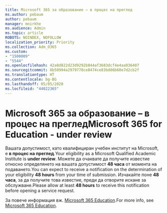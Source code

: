```yaml
---
title: Microsoft 365 за образование – в процес на преглед
ms.author: pebaum
author: pebaum
manager: mnirkhe
ms.audience: Admin
ms.topic: article
ROBOTS: NOINDEX, NOFOLLOW
localization_priority: Priority
ms.collection: Adm_O365
ms.custom:
- "1500009"
- "5544"
ms.openlocfilehash: 42a8d822d23d9292b844af3683dcf4e4aa936407
ms.sourcegitcommit: 8b50994a2979778ce8474ce83bd86b60e7d2cb2f
ms.translationtype: HT
ms.contentlocale: bg-BG
ms.lasthandoff: 05/05/2020
ms.locfileid: "44022365"
---
```

# <a name="microsoft-365-for-education---under-review"></a><span data-ttu-id="4bba6-102">Microsoft 365 за образование – в процес на преглед</span><span class="sxs-lookup"><span data-stu-id="4bba6-102">Microsoft 365 for Education - under review</span></span>

<span data-ttu-id="4bba6-103">Вашата допустимост, като квалифициран учебен институт на Microsoft, е **в процес на преглед**.</span><span class="sxs-lookup"><span data-stu-id="4bba6-103">Your eligibility as a Microsoft Qualified Academic Institute is **under review**.</span></span> <span data-ttu-id="4bba6-104">Можете да очаквате да получите известие относно определянето на вашата допустимост **48 часа** от момента на подаването.</span><span class="sxs-lookup"><span data-stu-id="4bba6-104">You can expect to receive a notification on the determination of your eligibility **48 hours** from your time of submission.</span></span> <span data-ttu-id="4bba6-105">Изчакайте поне **48 часа**, за да получите това известие, преди да отворите искане за обслужване.</span><span class="sxs-lookup"><span data-stu-id="4bba6-105">Please allow at least **48 hours** to receive this notification before opening a service request.</span></span>

<span data-ttu-id="4bba6-106">За повече информация вж. [Microsoft 365 Education](https://www.microsoft.com/education/buy-license/microsoft365).</span><span class="sxs-lookup"><span data-stu-id="4bba6-106">For more info, see [Microsoft 365 Education](https://www.microsoft.com/education/buy-license/microsoft365).</span></span>
